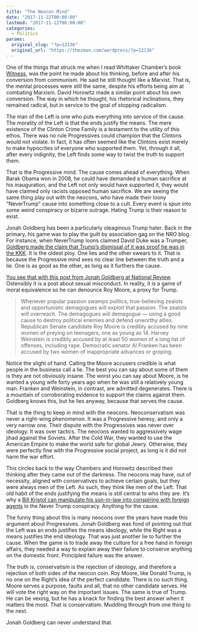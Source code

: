 ```yaml
---
title: "The Neocon Mind"
date: "2017-11-22T00:00:00"
lastmod: "2017-11-22T00:00:00"
categories:
  - Politics
params:
  original_slug: "?p=12136"
  original_url: "https://thezman.com/wordpress/?p=12136"
---
```


One of the things that struck me when I read Whittaker Chamber’s book
[Witness](https://www.amazon.com/Witness-Cold-Classics-Whittaker-Chambers/dp/162157296X),
was the point he made about his thinking, before and after his
conversion from communism. He said he still thought like a Marxist. That
is, the mental processes were still the same, despite his efforts being
aim at combating Marxism. David Horowitz made a similar point about his
own conversion. The way in which he thought, his rhetorical
inclinations, they remained radical, but in service to the goal of
stopping radicalism.

The man of the Left is one who puts everything into service of the
cause. The morality of the Left is that the ends justify the means. The
mere existence of the Clinton Crime Family is a testament to the utility
of this ethos. There was no rule Progressives could champion that the
Clintons would not violate. In fact, it has often seemed like the
Clintons exist merely to make hypocrites of everyone who supported them.
Yet, through it all, after every indignity, the Left finds some way to
twist the truth to support them.

That is the Progressive mind. The cause comes ahead of everything. When
Barak Obama won in 2008, he could have demanded a human sacrifice at his
inauguration, and the Left not only would have supported it, they would
have claimed only racists opposed human sacrifice. We are seeing the
same thing play out with the neocons, who have made their loony
“NeverTrump” cause into something close to a cult. Every event is spun
into some weird conspiracy or bizarre outrage. Hating Trump is their
reason to exist.

Jonah Goldberg has been a particularly oleaginous Trump hater. Back in
the primary, his game was to play the guilt by association gag on the
NRO blog. For instance, when NeverTrump loons claimed David Duke was a
Trumper, [Goldberg made the claim that Trump’s dismissal of it was proof
he was in the
KKK](http://www.nationalreview.com/corner/432228/trump-thinks-kkk-are-conservative).
It is the oldest ploy. One lies and the other swears to it. That is
because the Progressive mind sees no clear line between the truth and a
lie. One is as good as the other, as long as it furthers the cause.

<a
href="http://www.nationalreview.com/article/453974/sexual-harassment-allegations-will-get-uglier"
rel="noopener" target="_blank">You see that with this post from Jonah
Goldberg at National Review</a>. Ostensibly it is a post about sexual
misconduct. In reality, it is a game of moral equivalence so he can
denounce Roy Moore, a proxy for Trump.

> Whenever popular passion swamps politics, true-believing zealots and
> opportunistic demagogues will exploit that passion. The zealots will
> overreach. The demagogues will demagogue — using a good cause to
> destroy political enemies and defend unworthy allies. Republican
> Senate candidate Roy Moore is credibly accused by nine women of
> preying on teenagers, one as young as 14. Harvey Weinstein is credibly
> accused by at least 50 women of a long list of offenses, including
> rape. Democratic senator Al Franken has been accused by two women of
> inappropriate advances or groping.

Notice the slight of hand. Calling the Moore accusers credible is what
people in the business call a lie. The best you can say about some of
them is they are not obviously insane. The worst you can say about
Moore, is he wanted a young wife forty years ago when he was still a
relatively young man. Franken and Weinstein, in contrast, are admitted
degenerates. There is a mountain of corroborating evidence to support
the claims against them. Goldberg knows this, but he lies anyway,
because that serves the cause.

That is the thing to keep in mind with the neocons. Neoconservatism was
never a right-wing phenomenon. It was a Progressive heresy, and only a
very narrow one. Their dispute with the Progressives was never over
ideology. It was over tactics. The neocons wanted to aggressively wage
jihad against the Soviets. After the Cold War, they wanted to use the
American Empire to make the world safe for global Jewry. Otherwise, they
were perfectly fine with the Progressive social project, as long is it
did not harm the war effort.

This circles back to the way Chambers and Horowitz described their
thinking after they came out of the darkness. The neocons may have, out
of necessity, aligned with conservatives to achieve certain goals, but
they were always men of the Left. As such, they think like men of the
Left. That old habit of the ends justifying the means is still central
to who they are. It’s why a [Bill Kristol can manipulate his son-in-law
into conspiring with foreign
agents](http://www.lifezette.com/polizette/bill-kristols-son-in-law-i-hired-fusion-gps-in-primary/)
in the Never Trump conspiracy. Anything for the cause.

The funny thing about this is many neocons over the years have made this
argument about Progressives. Jonah Goldberg was fond of pointing out
that the Left was an ends justifies the means ideology, while the Right
was a means justifies the end ideology. That was just another lie to
further the cause. When the game is to trade away the culture for a free
hand in foreign affairs, they needed a way to explain away their failure
to conserve anything on the domestic front. Principled failure was the
answer.

The truth is, conservatism is the rejection of ideology, and therefore a
rejection of both sides of the neocon coin. Roy Moore, like Donald
Trump, is no one on the Right’s idea of the perfect candidate. There is
no such thing. Moore serves a purpose, faults and all, that no other
candidate serves. He will vote the right way on the important issues.
The same is true of Trump. He can be vexing, but he has a knack for
finding the best answer when it matters the most. That is conservatism.
Muddling through from one thing to the next.

Jonah Goldberg can never understand that.
